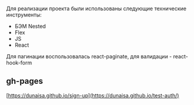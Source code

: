 Для реализации проекта были использованы следующие технические инструменты:

- БЭМ Nested
- Flex
- JS
- React

Для пагинации воспользовалась react-paginate, для валидации - react-hook-form

## gh-pages
[https://dunaisa.github.io/sign-up](https://dunaisa.github.io/test-auth/)
